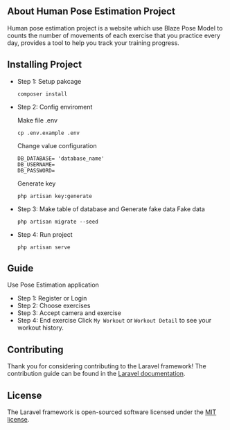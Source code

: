 ## About Human Pose Estimation Project

Human pose estimation project is a website which use Blaze Pose Model to counts the number of movements of each exercise that you practice every day, provides a tool to help you track your training progress.

## Installing Project

- Step 1: Setup pakcage

	```
	composer install	
	```
- Step 2: Config enviroment
	
	Make file .env
	
	```
	cp .env.example .env
	```
	Change value configuration
	
	```
	DB_DATABASE= 'database_name'
	DB_USERNAME=	
	DB_PASSWORD=
	```
	Generate key
	
	```
	php artisan key:generate
	```
- Step 3: Make table of database and Generate fake data
	Fake data
    
	```
	php artisan migrate --seed
	```
- Step 4: Run project
	
	```
	php artisan serve
	```
## Guide

Use Pose Estimation application
- Step 1: Register or Login
- Step 2: Choose exercises
- Step 3: Accept camera and exercise
- Step 4: End exercise
Click  ``My Workout`` or ``Workout Detail`` to see your workout history.

## Contributing



Thank you for considering contributing to the Laravel framework! The contribution guide can be found in the [Laravel documentation](https://laravel.com/docs/contributions).

## License

The Laravel framework is open-sourced software licensed under the [MIT license](https://opensource.org/licenses/MIT).
